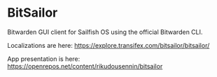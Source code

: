 # BitSailor

Bitwarden GUI client for Sailfish OS using the official Bitwarden CLI.

Localizations are here: https://explore.transifex.com/bitsailor/bitsailor/

App presentation is here: https://openrepos.net/content/rikudousennin/bitsailor
